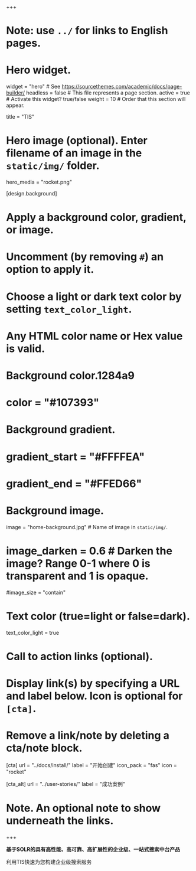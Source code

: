 +++
# Note: use `../` for links to English pages.

# Hero widget.
widget = "hero"  # See https://sourcethemes.com/academic/docs/page-builder/
headless = false  # This file represents a page section.
active = true  # Activate this widget? true/false
weight = 10  # Order that this section will appear.

title = "TIS"

# Hero image (optional). Enter filename of an image in the `static/img/` folder.
hero_media = "rocket.png"

[design.background]
  # Apply a background color, gradient, or image.
  #   Uncomment (by removing `#`) an option to apply it.
  #   Choose a light or dark text color by setting `text_color_light`.
  #   Any HTML color name or Hex value is valid.

  # Background color.1284a9
  # color = "#107393"
  
  # Background gradient.
  # gradient_start = "#FFFFEA"
  # gradient_end = "#FFED66"
  
  # Background image.
  image = "home-background.jpg"  # Name of image in `static/img/`.
  # image_darken = 0.6  # Darken the image? Range 0-1 where 0 is transparent and 1 is opaque.
  #image_size = "contain" 
  # Text color (true=light or false=dark).
  text_color_light = true

# Call to action links (optional).
#   Display link(s) by specifying a URL and label below. Icon is optional for `[cta]`.
#   Remove a link/note by deleting a cta/note block.
[cta]
  url = "../docs/install/"
  label = "开始创建"
  icon_pack = "fas"
  icon = "rocket"
  
[cta_alt]
  url = "../user-stories/"
  label = "成功案例"

# Note. An optional note to show underneath the links.

+++

**基于SOLR的具有高性能、高可靠、高扩展性的企业级、一站式搜索中台产品**

利用TIS快速为您构建企业级搜索服务
